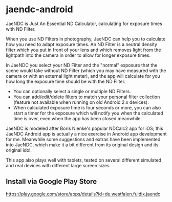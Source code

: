# jaendc-android
JaeNDC is Just An Essential ND Calculator, calculating for exposure times with ND Filter.

When you use ND Filters in photography, JaeNDC can help you to calculate how you need to adapt exposure times. An ND Filter is a neutral density filter which you put in front of your lens and which removes light from the lightpath into the camera in order to allow for longer exposure times.

In JaeNDC you select your ND Filter and the "normal" exposure that the scene would take without ND Filter (which you may have measured with the camera or with an external light meter), and the app will calculate for you how long the exposure time should be with the ND Filter.

- You can optionally select a single or multiple ND Filters.
- You can add/edit/delete filters to match your personal filter collection (feature not available when running on old Android 2.x devices).
- When calculated exposure time is four seconds or more, you can also start a timer for the exposure which will notify you when the calculated time is over, even when the app has been closed meanwhile.

JaeNDC is modeled after Boris Nienke's popular NDCalc2 app for iOS; this JaeNDC Android app is actually a nice exercise in Android app development for me. Meanwhile some suggestions and extras have been implemented into JaeNDC, which make it a bit different from its original design and its original idol.

This app also plays well with tablets, tested on several different simulated and real devices with different large screen sizes.

## Install via Google Play Store
https://play.google.com/store/apps/details?id=de.westfalen.fuldix.jaendc
